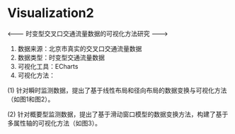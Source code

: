 # Visualization2
<--- 时变型交叉口交通流量数据的可视化方法研究 --->


1. 数据来源：北京市真实的交叉口交通流量数据      
2. 数据类型：时变型交通流量数据      
3. 可视化工具：ECharts
4. 可视化方法：

(1)  针对瞬时监测数据，提出了基于线性布局和径向布局的数据变换与可视化方法（如图1和图2）。

(2)  针对概要型监测数据，提出了基于滑动窗口模型的数据变换方法，构建了基于多属性轴的可视化方法（如图3）。
